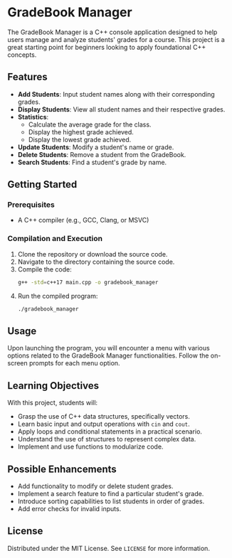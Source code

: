
# GradeBook Manager

The GradeBook Manager is a C++ console application designed to help users manage and analyze students' grades for a course. This project is a great starting point for beginners looking to apply foundational C++ concepts.

## Features

- **Add Students**: Input student names along with their corresponding grades.
- **Display Students**: View all student names and their respective grades.
- **Statistics**:
  - Calculate the average grade for the class.
  - Display the highest grade achieved.
  - Display the lowest grade achieved.
- **Update Students**: Modify a student's name or grade.
- **Delete Students**: Remove a student from the GradeBook.
- **Search Students**: Find a student's grade by name.
## Getting Started

### Prerequisites

- A C++ compiler (e.g., GCC, Clang, or MSVC)

### Compilation and Execution

1. Clone the repository or download the source code.
2. Navigate to the directory containing the source code.
3. Compile the code:
   ```bash
   g++ -std=c++17 main.cpp -o gradebook_manager
   ```
4. Run the compiled program:
   ```bash
   ./gradebook_manager
   ```

## Usage

Upon launching the program, you will encounter a menu with various options related to the GradeBook Manager functionalities. Follow the on-screen prompts for each menu option.

## Learning Objectives

With this project, students will:

- Grasp the use of C++ data structures, specifically vectors.
- Learn basic input and output operations with `cin` and `cout`.
- Apply loops and conditional statements in a practical scenario.
- Understand the use of structures to represent complex data.
- Implement and use functions to modularize code.

## Possible Enhancements

- Add functionality to modify or delete student grades.
- Implement a search feature to find a particular student's grade.
- Introduce sorting capabilities to list students in order of grades.
- Add error checks for invalid inputs.

## License

Distributed under the MIT License. See `LICENSE` for more information.

